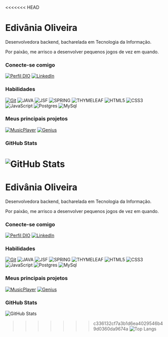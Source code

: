 <<<<<<< HEAD
# Edivânia Oliveira
Desenvolvedora backend, bacharelada em Tecnologia da Informação.

Por paixão, me arrisco a desenvolver pequenos jogos de vez em quando.

### Conecte-se comigo
[![Perfil DIO](https://img.shields.io/badge/-Perfil%20na%20DIO-000?style=for-the-badge&logo=buymeacoffee&logoColor=9966ff)](https://www.dio.me/users/edivaniapts)
[![LinkedIn](https://img.shields.io/badge/-LinkedIn-000?style=for-the-badge&logo=linkedin&logoColor=9966ff)](https://www.linkedin.com/in/ediv%C3%A2nia-pontes-de-oliveira-5ba80318b/)


### Habilidades
[![Git](https://img.shields.io/badge/Git-000?style=for-the-badge&logo=git&logoColor=009999)](https://git-scm.com/doc)
![JAVA](https://img.shields.io/badge/Java-000?style=for-the-badge&logo=html5&logoColor=009999)
![JSF](https://img.shields.io/badge/JSF-000?style=for-the-badge&logo=joplin&logoColor=009999)
![SPRING](https://img.shields.io/badge/Spring%20Boot-000?style=for-the-badge&logo=springboot&logoColor=009999)
![THYMELEAF](https://img.shields.io/badge/Thymeleaf-000?style=for-the-badge&logo=thymeleaf&logoColor=009999)
![HTML5](https://img.shields.io/badge/HTML-000?style=for-the-badge&logo=html5&logoColor=009999)
![CSS3](https://img.shields.io/badge/CSS3-000?style=for-the-badge&logo=css3&logoColor=009999)
![JavaScript](https://img.shields.io/badge/JavaScript-000?style=for-the-badge&logo=javascript&logoColor=009999)
![Postgres](https://img.shields.io/badge/Postgresql-000?style=for-the-badge&logo=postgresql&logoColor=009999)
![MySql](https://img.shields.io/badge/MySql-000?style=for-the-badge&logo=mysql&logoColor=009999)


### Meus principais projetos
[![MusicPlayer](https://github-readme-stats.vercel.app/api/pin/?username=edivaniap&repo=gem_player&bg_color=000&border_color=30A3DC&show_icons=true&icon_color=009999&title_color=9966ff&text_color=FFF)](https://github.com/edivaniap/gem_player)
[![Genius](https://github-readme-stats.vercel.app/api/pin/?username=edivaniap&repo=genius_assembly&bg_color=000&border_color=30A3DC&show_icons=true&icon_color=009999&title_color=9966ff&text_color=FFF)](https://github.com/edivaniap/genius_assembly)


### GitHub Stats
![GitHub Stats](https://github-readme-stats.vercel.app/api?username=edivaniap&theme=transparent&bg_color=000&border_color=30A3DC&show_icons=true&icon_color=30A3DC&title_color=009999&text_color=FFF)
=======
# Edivânia Oliveira
Desenvolvedora backend, bacharelada em Tecnologia da Informação.

Por paixão, me arrisco a desenvolver pequenos jogos de vez em quando.

### Conecte-se comigo
[![Perfil DIO](https://img.shields.io/badge/-Perfil%20na%20DIO-000?style=for-the-badge&logo=buymeacoffee&logoColor=9966ff)](https://www.dio.me/users/edivaniapts)
[![LinkedIn](https://img.shields.io/badge/-LinkedIn-000?style=for-the-badge&logo=linkedin&logoColor=9966ff)](https://www.linkedin.com/in/ediv%C3%A2nia-pontes-de-oliveira-5ba80318b/)


### Habilidades
[![Git](https://img.shields.io/badge/Git-000?style=for-the-badge&logo=git&logoColor=009999)](https://git-scm.com/doc)
![JAVA](https://img.shields.io/badge/Java-000?style=for-the-badge&logo=html5&logoColor=009999)
![JSF](https://img.shields.io/badge/JSF-000?style=for-the-badge&logo=joplin&logoColor=009999)
![SPRING](https://img.shields.io/badge/Spring%20Boot-000?style=for-the-badge&logo=springboot&logoColor=009999)
![THYMELEAF](https://img.shields.io/badge/Thymeleaf-000?style=for-the-badge&logo=thymeleaf&logoColor=009999)
![HTML5](https://img.shields.io/badge/HTML-000?style=for-the-badge&logo=html5&logoColor=009999)
![CSS3](https://img.shields.io/badge/CSS3-000?style=for-the-badge&logo=css3&logoColor=009999)
![JavaScript](https://img.shields.io/badge/JavaScript-000?style=for-the-badge&logo=javascript&logoColor=009999)
![Postgres](https://img.shields.io/badge/Postgresql-000?style=for-the-badge&logo=postgresql&logoColor=009999)
![MySql](https://img.shields.io/badge/MySql-000?style=for-the-badge&logo=mysql&logoColor=009999)


### Meus principais projetos
[![MusicPlayer](https://github-readme-stats.vercel.app/api/pin/?username=edivaniap&repo=gem_player&bg_color=000&border_color=30A3DC&show_icons=true&icon_color=009999&title_color=9966ff&text_color=FFF)](https://github.com/edivaniap/gem_player)
[![Genius](https://github-readme-stats.vercel.app/api/pin/?username=edivaniap&repo=genius_assembly&bg_color=000&border_color=30A3DC&show_icons=true&icon_color=009999&title_color=9966ff&text_color=FFF)](https://github.com/edivaniap/genius_assembly)


### GitHub Stats
![GitHub Stats](https://github-readme-stats.vercel.app/api?username=edivaniap&theme=transparent&bg_color=000&border_color=30A3DC&show_icons=true&icon_color=30A3DC&title_color=009999&text_color=FFF)
>>>>>>> c336132cf7a3b1d6ea4029546b49d0360da9674a
![Top Langs](https://github-readme-stats-git-masterrstaa-rickstaa.vercel.app/api/top-langs/?username=edivaniap&layout=compact&bg_color=000&border_color=30A3DC&title_color=009999&text_color=FFF)